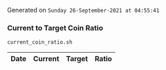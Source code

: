 Generated on `Sunday 26-September-2021 at 04:55:41`

### Current to Target Coin Ratio
`current_coin_ratio.sh`

Date|Current|Target|Ratio
---|---|---|---
